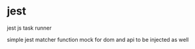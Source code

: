 # jest
jest js task runner 

simple jest matcher function mock for dom and api to be injected as well
